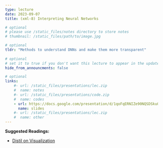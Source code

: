 ```yaml
---
type: lecture
date: 2023-09-07
title: (xml-8) Interpreting Neural Networks

# optional
# please use /static_files/notes directory to store notes
# thumbnail: /static_files/path/to/image.jpg

# optional
tldr: "Methods to understand DNNs and make them more transparent"
  
# optional
# set it to true if you don't want this lecture to appear in the updates section
hide_from_announcments: false

# optional
links: 
    #- url: /static_files/presentations/lec.zip
    #  name: notes
    #- url: /static_files/presentations/code.zip
    #  name: codes
    - url: https://docs.google.com/presentation/d/1qoFqERNIZe90NQSDSku0xiIxE1xqQB-x_qhyNGTFBnc/edit?usp=sharing
      name: slides
    #- url: /static_files/presentations/lec.zip
    #  name: other
---
```


**Suggested Readings:**
- [Distil on Visualization](https://distill.pub/2017/feature-visualization/)
